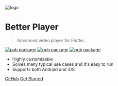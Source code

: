 ![logo](https://raw.githubusercontent.com/jhomlala/betterplayer/master/media/logo.png)

# Better Player 
> Advanced video player for Flutter.

[![pub package](https://img.shields.io/pub/v/better_player.svg)](https://pub.dartlang.org/packages/better_player)
[![pub package](https://img.shields.io/github/license/jhomlala/betterplayer.svg?style=flat)](https://github.com/jhomlala/betterplayer)
[![pub package](https://img.shields.io/badge/platform-flutter-blue.svg)](https://github.com/jhomlala/betterplayer)

- Highly customizable
- Solves many typical use cases and it's easy to run
- Supports both Android and iOS

[GitHub](https://github.com/jhomlala/betterplayer)
[Get Started](https://jhomlala.github.io/betterplayer/#/README)